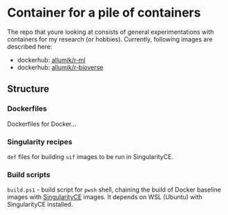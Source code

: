# Container for a pile of containers

The repo that youre looking at consists of general experimentations with containers for my research (or hobbies). Currently, following images are described here:

* dockerhub: [allumik/r-ml](https://hub.docker.com/r/allumik/r-ml)
* dockerhub: [allumik/r-bioverse](https://hub.docker.com/r/allumik/r-bioverse)
  
## Structure

### Dockerfiles

Dockerfiles for Docker...

### Singularity recipes

`def` files for building `sif` images to be run in SingularityCE.

### Build scripts

`build.ps1` - build script for `pwsh` shell, chaining the build of Docker baseline images with [SingularityCE](https://docs.sylabs.io/guides/latest/user-guide/) images. It depends on WSL (Ubuntu) with SingularityCE installed.